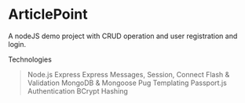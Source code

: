 # ArticlePoint
A nodeJS demo project with CRUD operation and user registration and login.

Technologies


>Node.js
>Express
>Express Messages, Session, Connect Flash & Validation
>MongoDB & Mongoose
>Pug Templating
>Passport.js Authentication
>BCrypt Hashing
